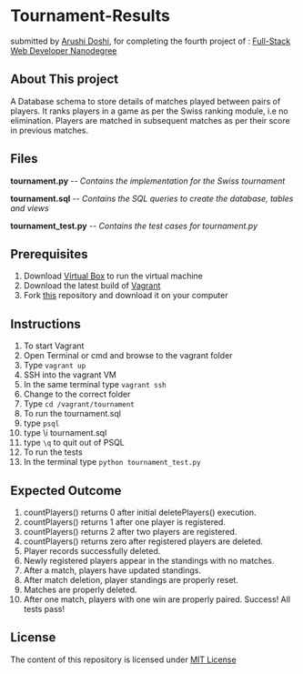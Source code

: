 # Tournament-Results
submitted by [Arushi Doshi](https://github.com/arushidoshi), for completing the fourth project of :
[Full-Stack Web Developer Nanodegree](https://www.udacity.com/course/nd004)

## About This project

A Database schema to store details of matches played between pairs of players. It ranks players in a game as per the Swiss ranking module, i.e no elimination.
Players are matched in subsequent matches as per their score in previous matches.

## Files 

**tournament.py** -- _Contains the implementation for the Swiss tournament_ 

**tournament.sql** -- _Contains the SQL queries to create the database, tables and views_  

**tournament_test.py** -- _Contains the test cases for tournament.py_  

## Prerequisites 

1. Download [Virtual Box](https://www.virtualbox.org/wiki/Downloads) to run the virtual machine
2. Download the latest build of [Vagrant](https://www.vagrantup.com/downloads.html)
3. Fork [this](https://github.com/arushidoshi/Tournament-Results) repository and download it on your computer

## Instructions

1. To start Vagrant
  1. Open Terminal or cmd and browse to the vagrant folder
  2. Type `vagrant up`
2. SSH into the vagrant VM
  1. In the same terminal type `vagrant ssh`
3. Change to the correct folder
  1. Type `cd /vagrant/tournament`
4. To run the tournament.sql 
  1. type `psql`
  2. type \i tournament.sql
  3. type `\q` to quit out of PSQL 
5. To run the tests
  1. In the terminal type `python tournament_test.py`

## Expected Outcome
1. countPlayers() returns 0 after initial deletePlayers() execution.
2. countPlayers() returns 1 after one player is registered.
3. countPlayers() returns 2 after two players are registered.
4. countPlayers() returns zero after registered players are deleted.
5. Player records successfully deleted.
6. Newly registered players appear in the standings with no matches.
7. After a match, players have updated standings.
8. After match deletion, player standings are properly reset.
9. Matches are properly deleted.
10. After one match, players with one win are properly paired.
Success!  All tests pass!

## License
The content of this repository is licensed under [MIT License](https://opensource.org/licenses/MIT)
